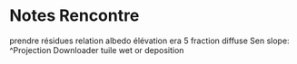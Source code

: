 # Notes Rencontre

prendre résidues
relation albedo élévation
era 5
fraction diffuse
Sen slope: 
^Projection
Downloader tuile
wet or deposition